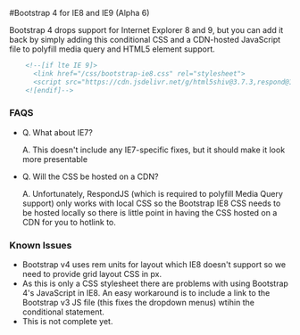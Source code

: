 #Bootstrap 4 for IE8 and IE9 (Alpha 6)

Bootstrap 4 drops support for Internet Explorer 8 and 9, but you can add it back by simply adding this conditional CSS and a CDN-hosted JavaScript file to polyfill media query and HTML5 element support.

```html
    <!--[if lte IE 9]>
      <link href="/css/bootstrap-ie8.css" rel="stylesheet">
      <script src="https://cdn.jsdelivr.net/g/html5shiv@3.7.3,respond@1.4.2"></script>
    <![endif]-->
```


### FAQS

* Q. What about IE7?

  A. This doesn't include any IE7-specific fixes, but it should make it look more presentable 

* Q. Will the CSS be hosted on a CDN?

  A. Unfortunately, RespondJS (which is required to polyfill Media Query support) only works with local CSS so the Bootstrap IE8 CSS needs to be hosted locally so there is little point in having the CSS hosted on a CDN for you to hotlink to. 

### Known Issues
- Bootstrap v4 uses rem units for layout which IE8 doesn't support so we need to provide grid layout CSS in px.
- As this is only a CSS stylesheet there are problems with using Bootstrap 4's JavaScript in IE8. An easy workaround is to include a link to the Bootstrap v3 JS file (this fixes the dropdown menus) wtihin the conditional statement.
- This is not complete yet.
